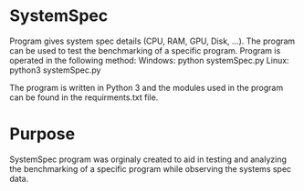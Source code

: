 # SystemSpec
Program gives system spec details (CPU, RAM, GPU, Disk, ...). The program can be used to test the benchmarking of a specific program. Program is operated in the following method:
Windows:
      python systemSpec.py
Linux:
      python3 systemSpec.py


The program is written in Python 3 and the modules used in the program can be found in the requirments.txt file.

# Purpose
SystemSpec program was orginaly created to aid in testing and analyzing the benchmarking of a specific program while observing the systems spec data.
